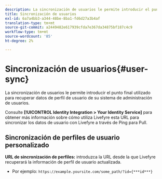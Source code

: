```yaml
---
description: La sincronización de usuarios le permite introducir el punto final utilizado para recuperar datos de perfil de usuario de su sistema de administración de usuarios.
title: Sincronización de usuarios
exl-id: 6a7a4bb3-a344-48be-8ba1-fd6d27a3b4af
translation-type: tm+mt
source-git-commit: a2449482e617939cfda7e367da34875bf187c4c9
workflow-type: tm+mt
source-wordcount: '85'
ht-degree: 2%

---
```


# Sincronización de usuarios{#user-sync}

La sincronización de usuarios le permite introducir el punto final utilizado para recuperar datos de perfil de usuario de su sistema de administración de usuarios.

Consulte **[!UICONTROL Identity Integration > Your Identity Service]** para obtener más información sobre cómo utiliza Livefyre esta URL para sincronizar los datos de usuario con Livefyre a través de Ping para Pull.

## Sincronización de perfiles de usuario personalizado

**URL de sincronización de perfiles:** introduzca la URL desde la que Livefyre recuperará la información de perfil de usuario actualizada.
* Por ejemplo: `https://example.yoursite.com/some_path/?id={***id***}`
